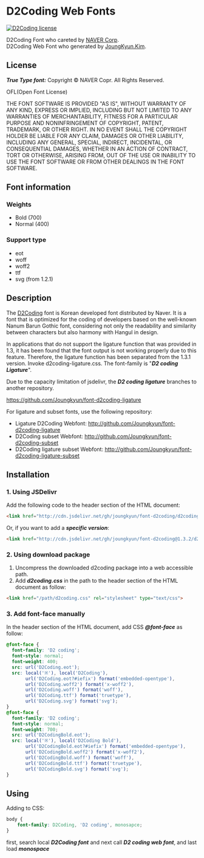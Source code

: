 D2Coding Web Fonts
====
[![D2Coding license](https://img.shields.io/badge/License-OFL-blue.svg)](https://raw.githubusercontent.com/Joungkyun/font-d2coding/master/license)

D2Coding Font who careted by [NAVER Corp](http://dev.naver.com/projects/d2coding).<br>
D2Coding Web Font who generated by [JoungKyun.Kim](http://oops.org/).

## License

___True Type font:___ Copyright &copy; NAVER Copr. All Rights Reserved.

OFL(Open Font License)

THE FONT SOFTWARE IS PROVIDED "AS IS", WITHOUT WARRANTY OF ANY KIND,
EXPRESS OR IMPLIED, INCLUDING BUT NOT LIMITED TO ANY WARRANTIES OF
MERCHANTABILITY, FITNESS FOR A PARTICULAR PURPOSE AND NONINFRINGEMENT
OF COPYRIGHT, PATENT, TRADEMARK, OR OTHER RIGHT. IN NO EVENT SHALL THE
COPYRIGHT HOLDER BE LIABLE FOR ANY CLAIM, DAMAGES OR OTHER LIABILITY,
INCLUDING ANY GENERAL, SPECIAL, INDIRECT, INCIDENTAL, OR CONSEQUENTIAL
DAMAGES, WHETHER IN AN ACTION OF CONTRACT, TORT OR OTHERWISE, ARISING
FROM, OUT OF THE USE OR INABILITY TO USE THE FONT SOFTWARE OR FROM
OTHER DEALINGS IN THE FONT SOFTWARE.

## Font information

### Weights
 * Bold (700)
 * Normal (400)

### Support type
 * eot
 * woff
 * woff2
 * ttf
 * svg (from 1.2.1)

## Description

The [D2Coding](https://github.com/naver/d2codingfont) font is Korean developed font distributed by Naver. It is a font that is optimized for the coding of developers based on the well-known Nanum Barun Gothic font, considering not only the readability and similarity between characters but also harmony with Hangul in design.

In applications that do not support the ligature function that was provided in 1.3, it has been found that the font output is not working properly due to this feature. Therefore, the ligature function has been separated from the 1.3.1 version. Invoke d2coding-ligature.css. The font-family is "___D2 coding Ligature___".

Due to the capacity limitation of jsdelivr, the ___D2 coding ligature___ branches to another repository.

https://github.com/Joungkyun/font-d2coding-ligature

For ligature and subset fonts, use the following repository:

- Ligature D2Coding Webfont: http://github.com/Joungkyun/font-d2coding-ligature
- D2Coding subset Webfont: http://github.com/Joungkyun/font-d2coding-subset
- D2Coding ligature subset Webfont: http://github.com/Joungkyun/font-d2coding-ligature-subset


## Installation

### 1. Using JSDelivr

Add the following code to the header section of the HTML document:

```html
<link href="http://cdn.jsdelivr.net/gh/joungkyun/font-d2coding/d2coding.css" rel="stylesheet" type="text/css">
```

Or, if you want to add a ___specific version___:

```html
<link href="http://cdn.jsdelivr.net/gh/joungkyun/font-d2coding@1.3.2/d2coding.css" rel="stylesheet" type="text/css">
```

### 2. Using download package

1. Uncompress the downloaded d2coding package into a web accessible path.
2. Add ___d2coding.css___ in the path to the header section of the HTML document as follow:

```html
<link href="/path/d2coding.css" rel="stylesheet" type="text/css">
```

### 3. Add font-face manually

In the header section of the HTML document, add CSS ___@font-face___ as follow:

```css
@font-face {
  font-family: 'D2 coding';
  font-style: normal;
  font-weight: 400;
  src: url('D2Coding.eot');
  src: local('※'), local('D2Coding'),
       url('D2Coding.eot?#iefix') format('embedded-opentype'),
       url('D2Coding.woff2') format('x-woff2'),
       url('D2Coding.woff') format('woff'),
       url('D2Coding.ttf') format('truetype'),
       url('D2Coding.svg') format('svg');
}
@font-face {
  font-family: 'D2 coding';
  font-style: normal;
  font-weight: 700;
  src: url('D2CodingBold.eot');
  src: local('※'), local('D2Coding Bold'),
       url('D2CodingBold.eot?#iefix') format('embedded-opentype'),
       url('D2CodingBold.woff2') format('x-woff2'),
       url('D2CodingBold.woff') format('woff'),
       url('D2CodingBold.ttf') format('truetype'),
       url('D2CodingBold.svg') format('svg');
}

```

## Using

Adding to CSS:

```css
body {
	font-family: D2Coding, 'D2 coding', monosapce;
}
```

first, search local ___D2Coding font___ and next call ___D2 coding web font___, and last load ___monospace___

